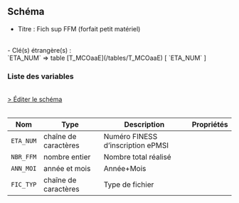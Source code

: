 ## Schéma

- Titre : Fich sup FFM (forfait petit matériel)
<br />
- Clé(s) étrangère(s) : <br />
`ETA_NUM` => table [T_MCOaaE](/tables/T_MCOaaE) [ `ETA_NUM` ]<br />

### Liste des variables
<br />
<div>
    <a href="https://gitlab.com/healthdatahub/schema-snds/edit/master/schemas/PMSI/PMSI%20MCO/T_MCOaaSUP_FFM.json"  
    arget="_blank" rel="noopener noreferrer">> Éditer le schéma</a>
    <OutboundLink />
</div>
<br />

Nom|Type|Description|Propriétés
-|-|-|-
`ETA_NUM`|chaîne de caractères|Numéro FINESS d’inscription ePMSI||
`NBR_FFM`|nombre entier|Nombre total réalisé||
`ANN_MOI`|année et mois|Année+Mois||
`FIC_TYP`|chaîne de caractères|Type de fichier||

